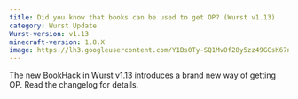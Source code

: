 ```yaml
---
title: Did you know that books can be used to get OP? (Wurst v1.13)
category: Wurst Update
Wurst-version: v1.13
minecraft-version: 1.8.X
image: https://lh3.googleusercontent.com/Y1Bs0Ty-SQ1MvOf28y5zz49GCsK67n_mHVKCPsWM9KHUQa6SiDj-yx-RWPu_DHKdypmJTIeXxWfd-QV1ri-LN-a-dN76v34aTTiTBpc0xlOhwMw5eSRz2P4Rqp0bdLGyF_fQJXnrFlVr4y_8eKzm-OXhE_MROyDQyHxRpVwKmxilwDFKTAuZ_ppXru6Y86hWzh-7oO-pnrg8xWiy_JTfdTFd99_ZU0_qtDNfw9A9AdfCLiFBz16oQu2yqqHC3tGObReKdbqB2qqb2iCMnuD0LcYxDpvrMsJrLx4--N6KJQIQspvnNlpzC5GUKKxUoLKONxN7P2jxCJEM2ZgWoL3G2T5eCCzFgp5lhROWCAAdEiVmKMkppKXNKC_uoesrO3HrPN9eMlfFgp0H5Zs2XtQk0Xc55sTufEJzBX0pNuvzls8zxGUJHKgKDUJOoJRtLkh6LcFPfujRRvHmNjIALdi0PYI-jKVIabpqNj3KbrtwyfIrtpGzjcHBcudxwPWhBB3yBSUoKsu-qc4er6jxvq7oD47Myw4WeU1ovbAIjKDxPjPoaRQ6Cj8_bHmEnC-wLGa7ootinZQfBSEZpxjVEeJTZdk0f2djp74fjw8B0xqFYRtlNJtB=w1280-h720-no
---
```

The new BookHack in Wurst v1.13 introduces a brand new way of getting OP. Read the changelog for details.
